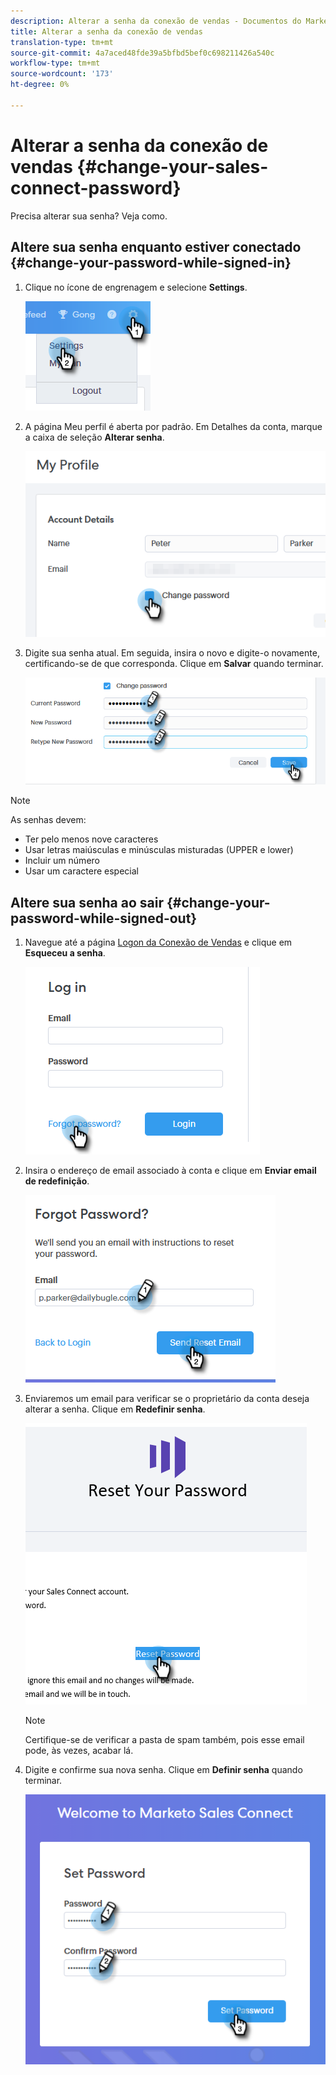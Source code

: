 ```yaml
---
description: Alterar a senha da conexão de vendas - Documentos do Marketo - Documentação do produto
title: Alterar a senha da conexão de vendas
translation-type: tm+mt
source-git-commit: 4a7aced48fde39a5bfbd5bef0c698211426a540c
workflow-type: tm+mt
source-wordcount: '173'
ht-degree: 0%

---
```



# Alterar a senha da conexão de vendas {#change-your-sales-connect-password}

Precisa alterar sua senha? Veja como.

## Altere sua senha enquanto estiver conectado {#change-your-password-while-signed-in}

1. Clique no ícone de engrenagem e selecione **Settings**.

   ![](assets/change-your-sales-connect-password-1.png)

1. A página Meu perfil é aberta por padrão. Em Detalhes da conta, marque a caixa de seleção **Alterar senha**.

   ![](assets/change-your-sales-connect-password-2.png)

1. Digite sua senha atual. Em seguida, insira o novo e digite-o novamente, certificando-se de que corresponda. Clique em **Salvar** quando terminar.

   ![](assets/change-your-sales-connect-password-3.png)

>[!NOTE]
>
>As senhas devem:
>
>* Ter pelo menos nove caracteres
>* Usar letras maiúsculas e minúsculas misturadas (UPPER e lower)
>* Incluir um número
>* Usar um caractere especial


## Altere sua senha ao sair {#change-your-password-while-signed-out}

1. Navegue até a página [Logon da Conexão de Vendas](https://toutapp.com/login) e clique em **Esqueceu a senha**.

   ![](assets/change-your-sales-connect-password-4.png)

1. Insira o endereço de email associado à conta e clique em **Enviar email de redefinição**.

   ![](assets/change-your-sales-connect-password-5.png)

1. Enviaremos um email para verificar se o proprietário da conta deseja alterar a senha. Clique em **Redefinir senha**.

   ![](assets/change-your-sales-connect-password-6.png)

   >[!NOTE]
   >
   >Certifique-se de verificar a pasta de spam também, pois esse email pode, às vezes, acabar lá.

1. Digite e confirme sua nova senha. Clique em **Definir senha** quando terminar.

   ![](assets/change-your-sales-connect-password-7.png)
